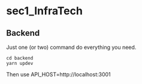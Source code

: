 # sec1_InfraTech

## Backend

Just one (or two) command do everything you need.

```
cd backend
yarn updev
```

Then use API_HOST=http://localhost:3001
